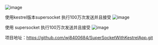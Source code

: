 ![image](https://user-images.githubusercontent.com/39239954/232402473-3e78bb9c-f6d6-4e53-8a15-5727a2864d2a.png)

使用kestrel版本supersocket 执行100万次发送并且接受
![image](https://user-images.githubusercontent.com/39239954/232403375-633f6b98-d9e5-419d-aab6-7745f1f8a6bc.png)

使用 supersocket 执行100万次发送并且接受
![image](https://user-images.githubusercontent.com/39239954/232403831-067d4a6b-7f30-43e6-8ce4-ff56bf5e347e.png)

项目地址：https://github.com/wj8400684/SuperSocketWithKestrelApp.git
